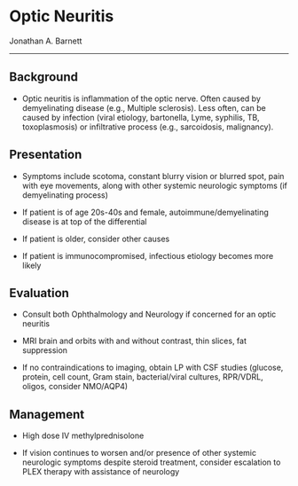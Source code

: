 # Optic Neuritis

Jonathan A. Barnett

---

## Background

- Optic neuritis is inflammation of the optic nerve. Often caused by
    demyelinating disease (e.g., Multiple sclerosis). Less often, can be
    caused by infection (viral etiology, bartonella, Lyme, syphilis, TB,
    toxoplasmosis) or infiltrative process (e.g., sarcoidosis,
    malignancy).

## Presentation

- Symptoms include scotoma, constant blurry vision or blurred spot,
    pain with eye movements, along with other systemic neurologic
    symptoms (if demyelinating process)

- If patient is of age 20s-40s and female, autoimmune/demyelinating
    disease is at top of the differential

- If patient is older, consider other causes

- If patient is immunocompromised, infectious etiology becomes more
    likely

## Evaluation

- Consult both Ophthalmology and Neurology if concerned for an optic
    neuritis

- MRI brain and orbits with and without contrast, thin slices, fat
    suppression

- If no contraindications to imaging, obtain LP with CSF studies
    (glucose, protein, cell count, Gram stain, bacterial/viral cultures,
    RPR/VDRL, oligos, consider NMO/AQP4)

## Management

- High dose IV methylprednisolone

- If vision continues to worsen and/or presence of other systemic
    neurologic symptoms despite steroid treatment, consider escalation
    to PLEX therapy with assistance of neurology
